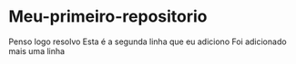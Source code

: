 # Meu-primeiro-repositorio
Penso logo resolvo
Esta é a segunda linha que eu adiciono
Foi adicionado mais uma linha
